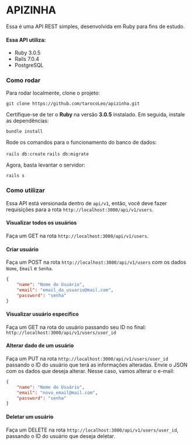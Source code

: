 # APIZINHA

Essa é uma API REST simples, desenvolvida em Ruby para fins de estudo.

#### Essa API utiliza:

* Ruby 3.0.5
* Rails 7.0.4
* PostgreSQL

### Como rodar

Para rodar localmente, clone o projeto:

`git clone https://github.com/tarocoLeo/apizinha.git`

Certifique-se de ter o **Ruby** na versão **3.0.5** instalado. Em seguida, instale as dependências:

`bundle install`

Rode os comandos para o funcionamento do banco de dados:

`rails db:create`
`rails db:migrate`

Agora, basta levantar o servidor:

`rails s`

### Como utilizar

Essa API está versionada dentro de `api/v1`, então, você deve fazer requisições para a rota `http://localhost:3000/api/v1/users`.

#### Visualizar todos os usuários

Faça um GET na rota `http://localhost:3000/api/v1/users`.

#### Criar usuário

Faça um POST na rota `http://localhost:3000/api/v1/users` com os dados `Nome`, `Email` e `Senha`.
```json
{
	"name": "Nome do Usuário",
	"email": "email_do_usuario@mail.com",
	"password": "senha"
}
```
#### Visualizar usuário específico

Faça um GET na rota do usuário passando seu ID no final:
`http://localhost:3000/api/v1/users/user_id`
#### Alterar dado de um usuário

Faça um PUT na rota `http://localhost:3000/api/v1/users/user_id` passando o ID do usuário que terá as informações alteradas. Envie o JSON com os dados que deseja alterar. Nesse caso, vamos alterar o e-mail:
```json
{
	"name": "Nome do Usuário",
	"email": "novo_email@mail.com",
	"password": "senha"
}
```

#### Deletar um usuário

Faça um DELETE na rota `http://localhost:3000/api/v1/users/user_id`, passando o ID do usuário que deseja deletar.